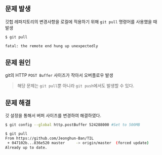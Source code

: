 문제 발생
---

깃헙 레파지토리의 변경사항을 로컬에 적용하기 위해 `git pull` 명령어를 사용했을 때 발생

```bash
$ git pull

fatal: the remote end hung up unexpectedly
```

문제 원인
---

git의 HTTP `POST Buffer` 사이즈가 작아서 오버플로우 발생

> 해당 문제는 `git pull`뿐 아니라 `git push`에서도 발생할 수 있다.

문제 해결
---

깃 설정을 통해서 버퍼 사이즈를 변경하여 해결하였다.

```bash
$ git config --global http.postBuffer 524288000 #Set to 500MB

$ git pull
From https://github.com/Jeonghun-Ban/TIL
 + 047102b...836e520 master     -> origin/master  (forced update)
Already up to date.
```